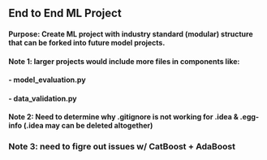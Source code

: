 ## End to End ML Project
#### Purpose: Create ML project with industry standard (modular) structure that can be forked into future model projects. 
#### Note 1: larger projects would include more files in components like:
#### - model_evaluation.py
#### - data_validation.py
#### Note 2: Need to determine why .gitignore is not working for .idea & .egg-info (.idea may can be deleted altogether)
### Note 3: need to figre out issues w/ CatBoost + AdaBoost
